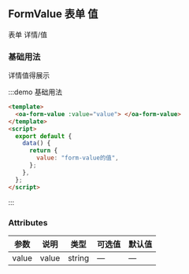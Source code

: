 ## FormValue 表单 值

表单 详情/值

### 基础用法

详情值得展示

:::demo 基础用法

```html
<template>
  <oa-form-value :value="value"> </oa-form-value>
</template>
<script>
  export default {
    data() {
      return {
        value: "form-value的值",
      };
    },
  };
</script>
```

:::

### Attributes

| 参数  | 说明  | 类型   | 可选值 | 默认值 |
| ----- | ----- | ------ | ------ | ------ |
| value | value | string | —      | —      |
